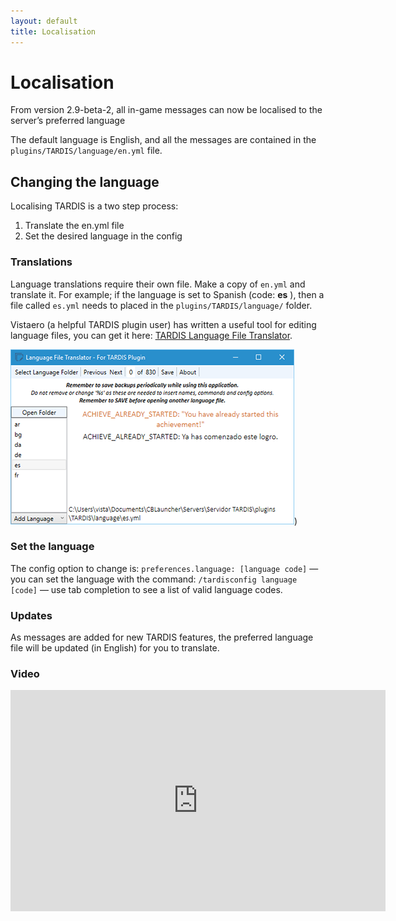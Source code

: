 ```yaml
---
layout: default
title: Localisation
---
```


# Localisation

From version 2.9-beta-2, all in-game messages can now be localised to the server’s preferred language

The default language is English, and all the messages are contained in the `plugins/TARDIS/language/en.yml` file.

## Changing the language

Localising TARDIS is a two step process:

1. Translate the en.yml file
2. Set the desired language in the config

### Translations

Language translations require their own file. Make a copy of `en.yml` and translate it. For example; if the language is
set to Spanish (code: **es** ), then a file called `es.yml` needs to placed in the `plugins/TARDIS/language/` folder.

Vistaero (a helpful TARDIS plugin user) has written a useful tool for editing language files, you can get it
here: [TARDIS Language File Translator](../static/images/docs/tlTranslator.zip).

![TARDIS Language File Translator](/images/docs/tltranslator.png))

### Set the language

The config option to change is: `preferences.language: [language code]` — you can set the language with the
command: `/tardisconfig language [code]` — use tab completion to see a list of valid language codes.

### Updates

As messages are added for new TARDIS features, the preferred language file will be updated (in English) for you to
translate.

### Video

<iframe width="600" height="354" src="https://www.youtube.com/embed/Zx_i66YKIgQ?rel=0" frameborder="0" allowfullscreen></iframe>
